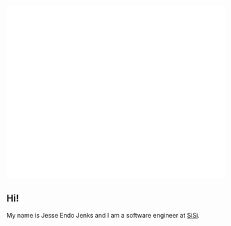 <div style="text-align: center;">
    <img src="banner.svg" width="800" height="400" alt="Jesse Endo Jenks">
</div>

## Hi!

My name is Jesse Endo Jenks and I am a software engineer at
<a target="_blank"
    rel="noreferrer"
    href="https://www.sisi.org.uk/"
    title="SiSi" >SiSi</a>.
